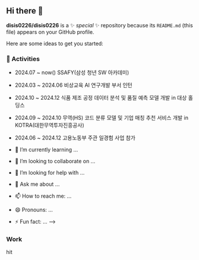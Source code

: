## Hi there 👋

**disis0226/disis0226** is a ✨ _special_ ✨ repository because its `README.md` (this file) appears on your GitHub profile.

Here are some ideas to get you started:

### 🔭 Activities
- 2024.07 ~ now() SSAFY(삼성 청년 SW 아카데미)

- 2024.03 ~ 2024.06 비상교육 AI 연구개발 부서 인턴

- 2024.10 ~ 2024.12 식품 제조 공정 데이터 분석 및 품질 예측 모델 개발 in 대상 홀딩스

- 2024.09 ~ 2024.10 무역(HS) 코드 분류 모델 및 기업 매칭 추천 서비스 개발 in KOTRA(대한무역투자진흥공사)

- 2024.06 ~ 2024.12 고용노동부 주관 일경험 사업 참가
- 🌱 I’m currently learning ...
- 👯 I’m looking to collaborate on ...
- 🤔 I’m looking for help with ...
- 💬 Ask me about ...
- 📫 How to reach me: ...
- 😄 Pronouns: ...
- ⚡ Fun fact: ...
-->

### Work
hit
